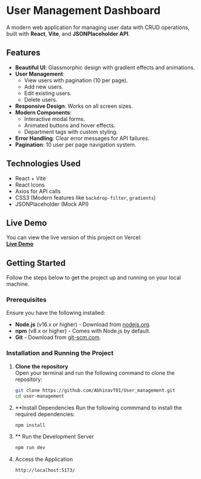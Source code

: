 # User Management Dashboard

A modern web application for managing user data with CRUD operations, built with **React**, **Vite**, and **JSONPlaceholder API**.


## Features

- **Beautiful UI**: Glassmorphic design with gradient effects and animations.
- **User Management**:
  - View users with pagination (10 per page).
  - Add new users.
  - Edit existing users.
  - Delete users.
- **Responsive Design**: Works on all screen sizes.
- **Modern Components**:
  - Interactive modal forms.
  - Animated buttons and hover effects.
  - Department tags with custom styling.
- **Error Handling**: Clear error messages for API failures.
- **Pagination**: 10 user per page  navigation system.

## Technologies Used

- React + Vite
- React Icons
- Axios for API calls
- CSS3 (Modern features like `backdrop-filter`, `gradients`)
- JSONPlaceholder (Mock API)

## Live Demo

You can view the live version of this project on Vercel:  
**[Live Demo](https://user-management-sigma-kohl.vercel.app/)**

## Getting Started

Follow the steps below to get the project up and running on your local machine.

### Prerequisites

Ensure you have the following installed:

- **Node.js** (v16.x or higher) - Download from [nodejs.org](https://nodejs.org/).
- **npm** (v8.x or higher) - Comes with Node.js by default.
- **Git** - Download from [git-scm.com](https://git-scm.com/).

### Installation and Running the Project

1. **Clone the repository**  
   Open your terminal and run the following command to clone the repository:
   ```bash
   git clone https://github.com/AbhinavT01/User_management.git
   cd user-management 
2. **Install Dependencies
   Run the following commmand to install the required dependencies:
   ```bash
   npm install
3. ** Run the Development Server
   ```bash
   npm run dev
4. Access the Application
   ```bash
   http://localhost:5173/
